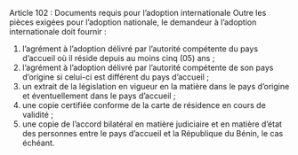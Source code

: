 Article 102 : Documents requis pour l’adoption internationale
Outre les pièces exigées pour l’adoption nationale, le demandeur à l’adoption internationale doit fournir :
1.  l’agrément à l’adoption délivré par l’autorité compétente du pays d’accueil où il réside depuis au moins cinq (05) ans ;
2.  l’agrément à l’adoption délivré par l’autorité compétente de son pays d’origine si celui-ci est différent du pays d’accueil ;
3.  un extrait de la législation en vigueur en la matière dans le pays d’origine et éventuellement dans le pays d’accueil ;
4.  une copie certifiée conforme de la carte de résidence en cours de validité ;
5.  une copie de l’accord bilatéral en matière judiciaire et en matière d’état des personnes entre le pays d’accueil et la République du Bénin, le cas échéant.